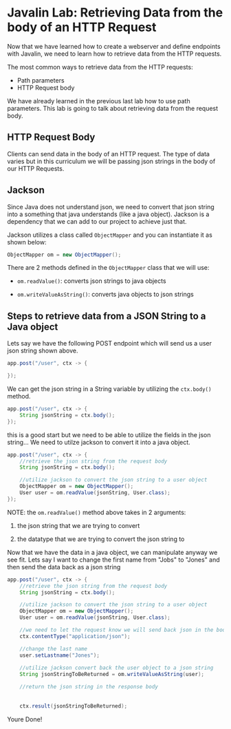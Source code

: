 # Javalin Lab: Retrieving Data from the body of an HTTP Request

Now that we have learned how to create a webserver and define endpoints with Javalin, we need to learn how to
retrieve data from the HTTP requests.

The most common ways to retrieve data from the HTTP requests:
- Path parameters
- HTTP Request body

We have already learned in the previous last lab how to use path parameters. This lab is going to talk about 
retrieving data from the request body.

## HTTP Request Body

Clients can send data in the body of an HTTP request. The type of data varies but in this curriculum we will be passing json strings in the body of our HTTP Requests.


## Jackson
Since Java does not understand json, we need to convert that json string into a something that java understands (like a java object). Jackson is a dependency that we can add to our project to achieve just that.

Jackson utilizes a class called `ObjectMapper` and you can instantiate it as shown below:
```java
ObjectMapper om = new ObjectMapper();
```

There are 2 methods defined in the `ObjectMapper` class that we will use:

- `om.readValue()`: converts json strings to java objects

- `om.writeValueAsString()`: converts java objects to json strings

## Steps to retrieve data from a JSON String to a Java object

Lets say we have the following POST endpoint which will send us a user json string shown above. 

```java
app.post("/user", ctx -> {

});
```

We can get the json string in a String variable by utilizing the `ctx.body()` method.

```java
app.post("/user", ctx -> {
    String jsonString = ctx.body();
});
```

this is a good start but we need to be able to utilize the fields in the json string... We need to utilze jackson to convert it into a java object.

```java
app.post("/user", ctx -> {
    //retrieve the json string from the request body
    String jsonString = ctx.body();

    //utilize jackson to convert the json string to a user object
    ObjectMapper om = new ObjectMapper();
    User user = om.readValue(jsonString, User.class);
});
```

NOTE: the `om.readValue()` method above takes in 2 arguments:

1. the json string that we are trying to convert

2. the datatype that we are trying to convert the json string to



Now that we have the data in a java object, we can manipulate anyway we see fit. Lets say I want to change the first name from "Jobs" to "Jones" and then send the data back as a json string

```java
app.post("/user", ctx -> {
    //retrieve the json string from the request body
    String jsonString = ctx.body();

    //utilize jackson to convert the json string to a user object
    ObjectMapper om = new ObjectMapper();
    User user = om.readValue(jsonString, User.class);

    //we need to let the request know we will send back json in the body
    ctx.contentType("application/json"); 

    //change the last name
    user.setLastname("Jones");
    
    //utilize jackson convert back the user object to a json string
    String jsonStringToBeReturned = om.writeValueAsString(user);

    //return the json string in the response body
      
     
    ctx.result(jsonStringToBeReturned);
```

Youre Done! 